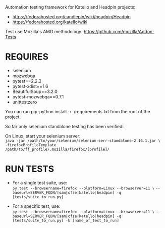 Automation testing framework for Katello and Headpin projects:  
 
 * https://fedorahosted.org/candlepin/wiki/headpin/Headpin  
 * https://fedorahosted.org/katello/wiki

Test use Mozilla's AMO methodology: https://github.com/mozilla/Addon-Tests

# REQUIRES
 * selenium
 * mozwebqa
 * pytest==2.2.3
 * pytest-xdist==1.6
 * BeautifulSoup==3.2.0
 * pytest-mozwebqa==0.7.1
 * unittestzero

You can run pip-python install -r ./requirements.txt from the root of the project.

So far only selenium standalone testing has been verified:

On Linux, start your selenium server:  
``java -jar /path/to/your/selenium/selenium-serr-standalone-2.16.1.jar \``
``-firefoxProfileTemplate /path/to/ff_profile/.mozilla/firefox/[profile]/``

# RUN TESTS
 * For a single test suite, use:  
``py.test --browsername=firefox --platform=Linux --browserver=11 \``
``--baseurl=SERVER_FQDN/[sam|cfse|katello|headpin] -q [tests/suite_to_run.py]``

 * For a specific test, use:  
``py.test --browsername=firefox --platform=Linux --browserver=11 \``
``--baseurl=SERVER_FQDN/[sam|cfse|katello|headpin] -q [tests/suite_to_run.py] -k [name_of_test_to_run]``
